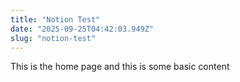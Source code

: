 ```yaml
---
title: "Notion Test"
date: "2025-09-25T04:42:03.949Z"
slug: "notion-test"
---
```



This is the home page and this is some basic content

